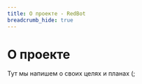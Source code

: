```yaml
---
title: О проекте - RedBot
breadcrumb_hide: true
---
```


# О проекте

Тут мы напишем о своих целях и планах (;